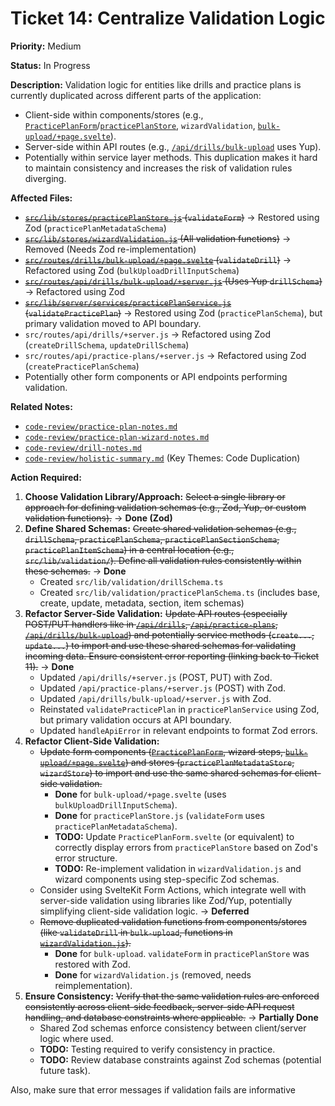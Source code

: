 # Ticket 14: Centralize Validation Logic

**Priority:** Medium

**Status:** In Progress

**Description:** Validation logic for entities like drills and practice plans is currently duplicated across different parts of the application:

- Client-side within components/stores (e.g., [`PracticePlanForm`](src/routes/practice-plans/PracticePlanForm.svelte)/[`practicePlanStore`](src/lib/stores/practicePlanStore.js), `wizardValidation`, [`bulk-upload/+page.svelte`](src/routes/drills/bulk-upload/+page.svelte)).
- Server-side within API routes (e.g., [`/api/drills/bulk-upload`](src/routes/api/drills/bulk-upload/+server.js) uses Yup).
- Potentially within service layer methods.
  This duplication makes it hard to maintain consistency and increases the risk of validation rules diverging.

**Affected Files:**

- ~~[`src/lib/stores/practicePlanStore.js`](src/lib/stores/practicePlanStore.js) (`validateForm`)~~ -> Restored using Zod (`practicePlanMetadataSchema`)
- ~~[`src/lib/stores/wizardValidation.js`](src/lib/stores/wizardValidation.js) (All validation functions)~~ -> Removed (Needs Zod re-implementation)
- ~~[`src/routes/drills/bulk-upload/+page.svelte`](src/routes/drills/bulk-upload/+page.svelte) (`validateDrill`)~~ -> Refactored using Zod (`bulkUploadDrillInputSchema`)
- ~~[`src/routes/api/drills/bulk-upload/+server.js`](src/routes/api/drills/bulk-upload/+server.js) (Uses Yup `drillSchema`)~~ -> Refactored using Zod
- ~~[`src/lib/server/services/practicePlanService.js`](src/lib/server/services/practicePlanService.js) (`validatePracticePlan`)~~ -> Restored using Zod (`practicePlanSchema`), but primary validation moved to API boundary.
- `src/routes/api/drills/+server.js` -> Refactored using Zod (`createDrillSchema`, `updateDrillSchema`)
- `src/routes/api/practice-plans/+server.js` -> Refactored using Zod (`createPracticePlanSchema`)
- Potentially other form components or API endpoints performing validation.

**Related Notes:**

- [`code-review/practice-plan-notes.md`](code-review/practice-plan-notes.md)
- [`code-review/practice-plan-wizard-notes.md`](code-review/practice-plan-wizard-notes.md)
- [`code-review/drill-notes.md`](code-review/drill-notes.md)
- [`code-review/holistic-summary.md`](code-review/holistic-summary.md) (Key Themes: Code Duplication)

**Action Required:**

1.  **Choose Validation Library/Approach:** ~~Select a single library or approach for defining validation schemas (e.g., Zod, Yup, or custom validation functions).~~ -> **Done (Zod)**
2.  **Define Shared Schemas:** ~~Create shared validation schemas (e.g., `drillSchema`, `practicePlanSchema`, `practicePlanSectionSchema`, `practicePlanItemSchema`) in a central location (e.g., `src/lib/validation/`). Define all validation rules consistently within these schemas.~~ -> **Done**
    - Created `src/lib/validation/drillSchema.ts`
    - Created `src/lib/validation/practicePlanSchema.ts` (includes base, create, update, metadata, section, item schemas)
3.  **Refactor Server-Side Validation:** ~~Update API routes (especially POST/PUT handlers like in [`/api/drills`](src/routes/api/drills/+server.js), [`/api/practice-plans`](src/routes/api/practice-plans/+server.js), [`/api/drills/bulk-upload`](src/routes/api/drills/bulk-upload/+server.js)) and potentially service methods (`create...`, `update...`) to import and use these shared schemas for validating incoming data. Ensure consistent error reporting (linking back to Ticket 11).~~ -> **Done**
    - Updated `/api/drills/+server.js` (POST, PUT) with Zod.
    - Updated `/api/practice-plans/+server.js` (POST) with Zod.
    - Updated `/api/drills/bulk-upload/+server.js` with Zod.
    - Reinstated `validatePracticePlan` in `practicePlanService` using Zod, but primary validation occurs at API boundary.
    - Updated `handleApiError` in relevant endpoints to format Zod errors.
4.  **Refactor Client-Side Validation:**
    - ~~Update form components ([`PracticePlanForm`](src/routes/practice-plans/PracticePlanForm.svelte), wizard steps, [`bulk-upload/+page.svelte`](src/routes/drills/bulk-upload/+page.svelte)) and stores (`practicePlanMetadataStore`, `wizardStore`) to import and use the same shared schemas for client-side validation.~~
      - **Done** for `bulk-upload/+page.svelte` (uses `bulkUploadDrillInputSchema`).
      - **Done** for `practicePlanStore.js` (`validateForm` uses `practicePlanMetadataSchema`).
      - **TODO:** Update `PracticePlanForm.svelte` (or equivalent) to correctly display errors from `practicePlanStore` based on Zod's error structure.
      - **TODO:** Re-implement validation in `wizardValidation.js` and wizard components using step-specific Zod schemas.
    - Consider using SvelteKit Form Actions, which integrate well with server-side validation using libraries like Zod/Yup, potentially simplifying client-side validation logic. -> **Deferred**
    - ~~Remove duplicated validation functions from components/stores (like `validateDrill` in `bulk-upload`, functions in [`wizardValidation.js`](src/lib/stores/wizardValidation.js)).~~
      - **Done** for `bulk-upload`. `validateForm` in `practicePlanStore` was restored with Zod.
      - **Done** for `wizardValidation.js` (removed, needs reimplementation).
5.  **Ensure Consistency:** ~~Verify that the same validation rules are enforced consistently across client-side feedback, server-side API request handling, and database constraints where applicable.~~ -> **Partially Done**
    - Shared Zod schemas enforce consistency between client/server logic where used.
    - **TODO:** Testing required to verify consistency in practice.
    - **TODO:** Review database constraints against Zod schemas (potential future task).

Also, make sure that error messages if validation fails are informative
